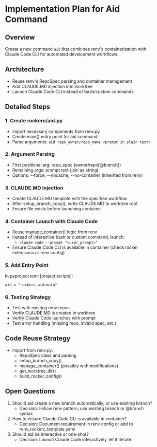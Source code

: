 # Implementation Plan for Aid Command

## Overview
Create a new command `aid` that combines renv's containerization with Claude Code CLI for automated development workflows.

## Architecture
- Reuse renv's RepoSpec parsing and container management
- Add CLAUDE.MD injection into worktree
- Launch Claude Code CLI instead of bash/custom commands

## Detailed Steps

### 1. Create rockerc/aid.py
- Import necessary components from renv.py
- Create main() entry point for aid command
- Parse arguments: `aid repo_owner/repo_name <prompt in plain text>`

### 2. Argument Parsing
- First positional arg: repo_spec (owner/repo[@branch])
- Remaining args: prompt text (join as string)
- Options: --force, --nocache, --no-container (inherited from renv)

### 3. CLAUDE.MD Injection
- Create CLAUDE.MD template with the specified workflow
- After setup_branch_copy(), write CLAUDE.MD to worktree root
- Ensure file exists before launching container

### 4. Container Launch with Claude Code
- Reuse manage_container() logic from renv
- Instead of interactive bash or custom command, launch:
  - `claude-code --prompt "<user_prompt>"`
- Ensure Claude Code CLI is available in container (check rocker extensions or renv config)

### 5. Add Entry Point
In pyproject.toml [project.scripts]:
```
aid = "rockerc.aid:main"
```

### 6. Testing Strategy
- Test with existing renv repos
- Verify CLAUDE.MD is created in worktree
- Verify Claude Code launches with prompt
- Test error handling (missing repo, invalid spec, etc.)

## Code Reuse Strategy
- Import from renv.py:
  - RepoSpec class and parsing
  - setup_branch_copy()
  - manage_container() (possibly with modifications)
  - get_worktree_dir()
  - build_rocker_config()

## Open Questions
1. Should aid create a new branch automatically, or use existing branch?
   - Decision: Follow renv pattern, use existing branch or @branch syntax
2. How to ensure Claude Code CLI is available in container?
   - Decision: Document requirement in renv config or add to renv_rockerc_template.yaml
3. Should aid be interactive or one-shot?
   - Decision: Launch Claude Code interactively, let it iterate
